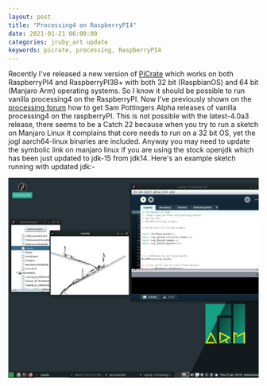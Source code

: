 ```yaml
---
layout: post
title: "Processing4 on RaspberryPI4"
date: 2021-01-21 06:00:00
categories: jruby_art update
keywords: picrate, processing, RaspberryPI4
---
```


Recently I've released a new version of [PiCrate][picrate] which works on both RaspberryPI4 and RaspberryPI3B+ with both 32 bit (RaspbianOS) and 64 bit (Manjaro Arm) operating systems. So I know it should be possible to run vanilla processing4 on the RaspberryPI. Now I've previously shown on the [processing forum][forum] how to get Sam Pottingers Alpha releases of vanilla processing4 on the raspberryPI. This is not possible with the latest-4.0a3 release, there seems to be a Catch 22 because when you try to run a sketch on Manjaro Linux it complains that core needs to run on a 32 bit OS, yet the jogl aarch64-linux binaries are included.
Anyway you may need to update the symbolic link on manjaro linux if you are using the stock openjdk which has been just updated to jdk-15 from jdk14. Here's an example sketch running with updated jdk:-

<img src="/assets/Processing_On_Manjaro_Linux.jpg">



[forum]:https://discourse.processing.org/t/processing-in-style-with-java-11/13776/46
[picrate]:https://ruby-processing.github.io/PiCrate/
